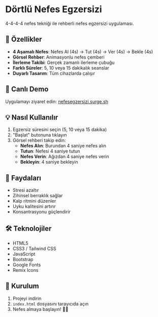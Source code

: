 # Dörtlü Nefes Egzersizi

4-4-4-4 nefes tekniği ile rehberli nefes egzersizi uygulaması.

## 🌟 Özellikler

- **4 Aşamalı Nefes**: Nefes Al (4s) → Tut (4s) → Ver (4s) → Bekle (4s)
- **Görsel Rehber**: Animasyonlu nefes çemberi
- **İlerleme Takibi**: Gerçek zamanlı ilerleme çubuğu
- **Farklı Süreler**: 5, 10 veya 15 dakikalık seanslar
- **Duyarlı Tasarım**: Tüm cihazlarda çalışır

## 🚀 Canlı Demo

Uygulamayı ziyaret edin: [nefesegzersizi.surge.sh](https://nefesegzersizi.surge.sh)

## 💡 Nasıl Kullanılır

1. Egzersiz süresini seçin (5, 10 veya 15 dakika)
2. "Başlat" butonuna tıklayın
3. Görsel rehberi takip edin:
   - **Nefes Alın**: Burundan 4 saniye nefes alın
   - **Tutun**: Nefesi 4 saniye tutun
   - **Nefes Verin**: Ağızdan 4 saniye nefes verin
   - **Bekleyin**: 4 saniye bekleyin

## 🎯 Faydaları

- Stresi azaltır
- Zihinsel berraklık sağlar
- Kalp ritmini düzenler
- Uyku kalitesini artırır
- Konsantrasyonu güçlendirir

## 🛠️ Teknolojiler

- HTML5
- CSS3 / Tailwind CSS
- JavaScript
- Bootstrap
- Google Fonts
- Remix Icons

## 🔧 Kurulum

1. Projeyi indirin
2. `index.html` dosyasını tarayıcıda açın
3. Nefes almaya başlayın! 🧘‍♀️